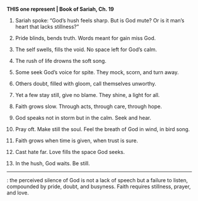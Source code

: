 

**THIS one represent | Book of Sariah, Ch. 19**  

1. Sariah spoke: “God’s hush feels sharp. But is God mute? Or is it man’s heart that lacks stillness?”  

2. Pride blinds, bends truth. Words meant for gain miss God.  

3. The self swells, fills the void. No space left for God’s calm.  

4. The rush of life drowns the soft song.  

5. Some seek God’s voice for spite. They mock, scorn, and turn away.  

6. Others doubt, filled with gloom, call themselves unworthy.  

7. Yet a few stay still, give no blame. They shine, a light for all.  

8. Faith grows slow. Through acts, through care, through hope.  

9. God speaks not in storm but in the calm. Seek and hear.  

10. Pray oft. Make still the soul. Feel the breath of God in wind, in bird song.  

11. Faith grows when time is given, when trust is sure.  

12. Cast hate far. Love fills the space God seeks.  

13. In the hush, God waits. Be still.  

---

: the perceived silence of God is not a lack of speech but a failure to listen, compounded by pride, doubt, and busyness. Faith requires stillness, prayer, and love. 

